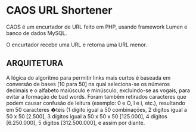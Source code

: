 # CAOS URL Shortener

CAOS é um encurtador de URL feito em PHP, usando framework Lumen e banco de dados MySQL. 

O encurtador recebe uma URL e retorna uma URL menor. 


##  ARQUITETURA

A lógica do algoritmo para permitir links mais curtos é baseada em conversão de bases [10 para 50] na qual seleciona-se os números  
decimais e o alfabeto maiúsculo e minúsculo, excluindo-se as vogais, para evitar a formação de bad words. Foram tambêm 
retirados caracteres que podem causar confusão de leitura (exemplo: 0 e O, l e i, etc.), resultando em 50 caracteres �teis
(1 dígito igual a 50 combinações, 2 dígitos igual a 50 x 50 [2.500], 3 dígitos igual a 50 x 50 x 50 [125.000], 4 dígitos [6.250.000], 
5 dígitos [312.500.000], e assim por diante. 
   



